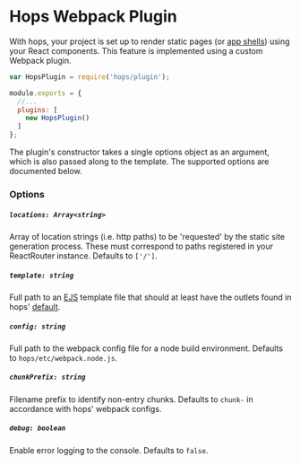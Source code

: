 
# Hops Webpack Plugin

With hops, your project is set up to render static pages (or [app shells](https://www.youtube.com/watch?v=m2tvYGCdOzs)) using your React components. This feature is implemented using a custom Webpack plugin.

```javascript
var HopsPlugin = require('hops/plugin');

module.exports = {
  //...
  plugins: [
    new HopsPlugin()
  ]
};
```

The plugin's constructor takes a single options object as an argument, which is also passed along to the template. The supported options are documented below.


### Options

##### `locations: Array<string>`

Array of location strings (i.e. http paths) to be 'requested' by the static site generation process. These must correspond to paths registered in your ReactRouter instance. Defaults to `['/']`.

##### `template: string`

Full path to an [EJS](http://ejs.co) template file that should at least have the outlets found in hops' [default](https://github.com/xing/hops/blob/master/plugin/template.ejs).

##### `config: string`

Full path to the webpack config file for a node build environment. Defaults to `hops/etc/webpack.node.js`.

##### `chunkPrefix: string`

Filename prefix to identify non-entry chunks. Defaults to `chunk-` in accordance with hops' webpack configs.

##### `debug: boolean`

Enable error logging to the console. Defaults to `false`.
